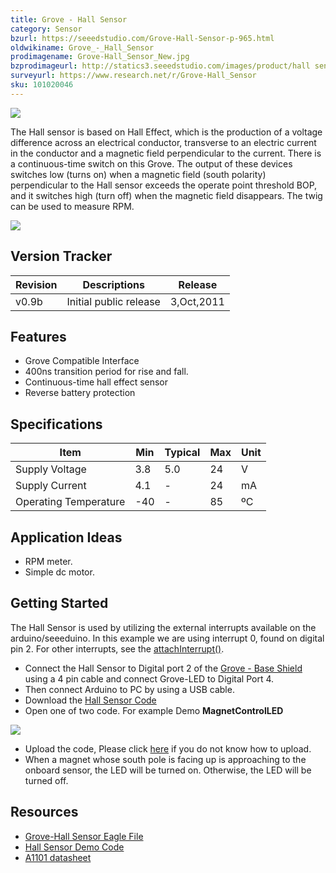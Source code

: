 ```yaml
---
title: Grove - Hall Sensor
category: Sensor
bzurl: https://seeedstudio.com/Grove-Hall-Sensor-p-965.html
oldwikiname: Grove_-_Hall_Sensor
prodimagename: Grove-Hall_Sensor_New.jpg
bzprodimageurl: http://statics3.seeedstudio.com/images/product/hall sensor.jpg
surveyurl: https://www.research.net/r/Grove-Hall_Sensor
sku: 101020046
---
```


![](/assets/Grove-Hall_Sensor/img/Grove-Hall_Sensor_New.jpg)

The Hall sensor is based on Hall Effect, which is the production of a voltage difference across an electrical conductor, transverse to an electric current in the conductor and a magnetic field perpendicular to the current. There is a continuous-time switch on this Grove. The output of these devices switches low (turns on) when a magnetic field (south polarity) perpendicular to the Hall sensor exceeds the operate point threshold BOP, and it switches high (turn off) when the magnetic field disappears. The twig can be used to measure RPM.

[![](/assets/common/Get_One_Now_Banner.png)](http://www.seeedstudio.com/depot/grove-hall-sensor-p-965.html)


Version Tracker
---------------

| Revision | Descriptions           | Release    |
|----------|------------------------|------------|
| v0.9b    | Initial public release | 3,Oct,2011 |


Features
--------

-   Grove Compatible Interface
-   400ns transition period for rise and fall.
-   Continuous-time hall effect sensor
-   Reverse battery protection

Specifications
-------------

| Item                  | Min | Typical | Max | Unit |
|-----------------------|-----|---------|-----|------|
| Supply Voltage        | 3.8 | 5.0     | 24  | V    |
| Supply Current        | 4.1 | -       | 24  | mA   |
| Operating Temperature | -40 | -       | 85  | ºC   |

Application Ideas
-----------------

-   RPM meter.
-   Simple dc motor.

Getting Started
---------------

The Hall Sensor is used by utilizing the external interrupts available on the arduino/seeeduino. In this example we are using interrupt 0, found on digital pin 2. For other interrupts, see the [attachInterrupt()](http://www.arduino.cc/en/Reference/AttachInterrupt).

-   Connect the Hall Sensor to Digital port 2 of the [Grove - Base Shield](/Grove-Base_Shield) using a 4 pin cable and connect Grove-LED to Digital Port 4.
-   Then connect Arduino to PC by using a USB cable.
-   Download the [Hall Sensor Code](/assets/Grove-Hall_Sensor/res/Grove-Hall_Sensor_Demo_Code.zip)
-   Open one of two code. For example Demo **MagnetControlLED**

![](/assets/Grove-Hall_Sensor/img/Hall_Sensor_Demo_Code.jpg)

-   Upload the code, Please click [here](/Upload_Code) if you do not know how to upload.
-   When a magnet whose south pole is facing up is approaching to the onboard sensor, the LED will be turned on. Otherwise, the LED will be turned off.

Resources
---------

-   [Grove-Hall Sensor Eagle File](/assets/Grove-Hall_Sensor/res/Twig_Hall_Sensor_v0.9b.zip)
-   [Hall Sensor Demo Code](/assets/Grove-Hall_Sensor/res/Grove-Hall_Sensor_Demo_Code.zip)
-   [A1101 datasheet](http://www.allegromicro.com/en/Products/Part_Numbers/1101/1101.pdf)


<!-- This Markdown file was created from http://www.seeedstudio.com/wiki/Grove_-_Hall_Sensor -->
